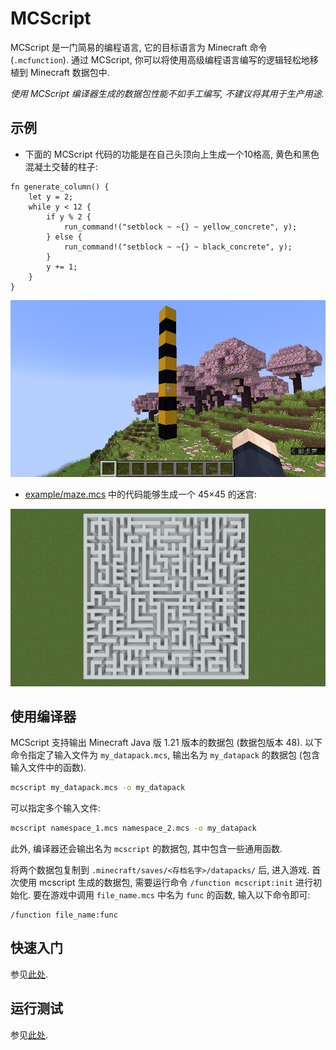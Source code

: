 # MCScript

MCScript 是一门简易的编程语言, 它的目标语言为 Minecraft 命令 (`.mcfunction`). 通过 MCScript, 你可以将使用高级编程语言编写的逻辑轻松地移植到 Minecraft 数据包中. 

*使用 MCScript 编译器生成的数据包性能不如手工编写, 不建议将其用于生产用途.*

## 示例

- 下面的 MCScript 代码的功能是在自己头顶向上生成一个10格高, 黄色和黑色混凝土交替的柱子: 
```
fn generate_column() {
    let y = 2;
    while y < 12 {
        if y % 2 {
            run_command!("setblock ~ ~{} ~ yellow_concrete", y);
        } else {
            run_command!("setblock ~ ~{} ~ black_concrete", y);
        }
        y += 1;
    }
}
```

![生成柱子](pictures/2024-07-22_14.37.48.png)

- [example/maze.mcs](example/maze.mcs) 中的代码能够生成一个 45×45 的迷宫: 

![生成迷宫](pictures/2024-07-24_00.51.23.png)

## 使用编译器
MCScript 支持输出 Minecraft Java 版 1.21 版本的数据包 (数据包版本 48). 以下命令指定了输入文件为 `my_datapack.mcs`, 输出名为 `my_datapack` 的数据包 (包含输入文件中的函数). 

```sh
mcscript my_datapack.mcs -o my_datapack
```

可以指定多个输入文件: 


```sh
mcscript namespace_1.mcs namespace_2.mcs -o my_datapack
```

此外, 编译器还会输出名为 `mcscript` 的数据包, 其中包含一些通用函数. 

将两个数据包复制到 `.minecraft/saves/<存档名字>/datapacks/` 后, 进入游戏. 首次使用 mcscript 生成的数据包, 需要运行命令 `/function mcscript:init` 进行初始化. 要在游戏中调用 `file_name.mcs` 中名为 `func` 的函数, 输入以下命令即可: 

```
/function file_name:func
```

## 快速入门

参见[此处](MCScript.md). 

## 运行测试

参见[此处](test.md). 
